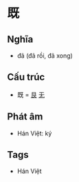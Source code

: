 # 既

## Nghĩa

* đã (đã rồi, đã xong)

## Cấu trúc
* 既 = [艮](艮.md) [无](无.md)

## Phát âm

* Hán Việt: ký

## Tags
* Hán Việt

<script>window.HANZI_FIELD='既';</script>
